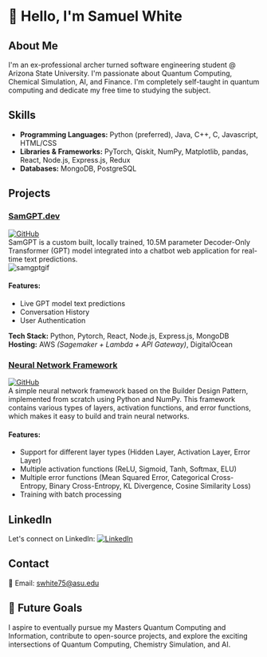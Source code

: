 
# 👋 Hello, I'm Samuel White

## About Me
I'm an ex-professional archer turned software engineering student @ Arizona State University. I'm passionate about Quantum Computing, Chemical Simulation, AI, and Finance. I'm completely self-taught in quantum computing and dedicate my free time to studying the subject.

## Skills
- **Programming Languages:** Python (preferred), Java, C++, C, Javascript, HTML/CSS
- **Libraries & Frameworks:** PyTorch, Qiskit, NumPy, Matplotlib, pandas, React, Node.js, Express.js, Redux
- **Databases:** MongoDB, PostgreSQL

## Projects
### [SamGPT.dev](https://www.samgpt.dev)
[![GitHub](https://img.shields.io/badge/GitHub-181717?style=flat&logo=github&logoColor=white)](https://github.com/samabwhite/SamGPT)  
SamGPT is a custom built, locally trained, 10.5M parameter Decoder-Only Transformer (GPT) model integrated into a chatbot web application for real-time text predictions.  
![samgptgif](https://i.imgur.com/VrRXbKh.gif)
#### Features:
- Live GPT model text predictions
- Conversation History
- User Authentication

**Tech Stack:** Python, Pytorch, React, Node.js, Express.js, MongoDB  
**Hosting:** AWS *(Sagemaker + Lambda + API Gateway)*, DigitalOcean

### [Neural Network Framework](https://github.com/samabwhite/NeuralNetworkFramework)  
[![GitHub](https://img.shields.io/badge/GitHub-181717?style=flat&logo=github&logoColor=white)](https://github.com/samabwhite/NeuralNetworkFramework)  
A simple neural network framework based on the Builder Design Pattern, implemented from scratch using Python and NumPy. This framework contains various types of layers, activation functions, and error functions, which makes it easy to build and train neural networks.
#### Features:
- Support for different layer types (Hidden Layer, Activation Layer, Error Layer)
- Multiple activation functions (ReLU, Sigmoid, Tanh, Softmax, ELU)
- Multiple error functions (Mean Squared Error, Categorical Cross-Entropy, Binary Cross-Entropy, KL Divergence, Cosine Similarity Loss)
- Training with batch processing

## LinkedIn
Let's connect on LinkedIn: [![LinkedIn](https://img.shields.io/badge/LinkedIn-0A66C2?style=flat&logo=linkedin&logoColor=white)](https://www.linkedin.com/in/samabwhite/)

## Contact
📧 Email: swhite75@asu.edu

## 🚀 Future Goals
I aspire to eventually pursue my Masters Quantum Computing and Information, contribute to open-source projects, and explore the exciting intersections of Quantum Computing, Chemistry Simulation, and AI.
